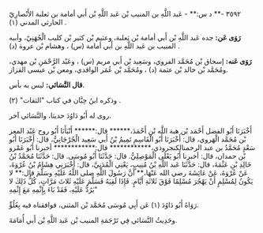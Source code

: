 ٣٥٩٢ -** د س:** - عَبد اللَّهِ بن المنيب بْن عَبد اللَّهِ بْن أَبي أمامة بن ثعلبة الأَنْصارِيّ الحارثي المدني (١) .

**رَوَى عَن:** جده عَبد اللَّهِ بْن أَبي أمامة بْن ثعلبة، وعثيم بْن كثير بْن كليب الْجُهَنِيّ، وأبيه المنيب بن عَبد اللَّهِ بن أَبي أمامة (س) ، وهشام بْن عروة (د) .

**رَوَى عَنه:** إسحاق بْن مُحَمَّد الفروي، وسَعِيد بْن أَبي مريم (س) ، وعَبْد الرَّحْمَنِ بْن مهدي، ومُحَمَّد بْن خالد بْن عثمة (د) ، ومُحَمَّد بْن عُمَر الواقدي، ومعن بْن عيسى القزاز.

**قال النَّسَائي:** ليس به بأس.

وذكره ابنُ حِبَّان في كتاب "الثقات" (٢) .

روى له أَبُو دَاوُدَ حديثا، والنَّسَائي آخر.

أَخْبَرَنَا أَبُو الفضل أَحْمَد بْن هبة اللَّه بْنِ أَحْمَدَ،****** قال:****** أَنْبَأَنَا أَبُو روح عَبْد المعز بْن مُحَمَّد الْهَروي، قال: أَخْبَرَنَا أَبُو الْقَاسِمِ تَمِيمُ بْنُ أَبي سَعِيد الْجُرْجَانِيُّ، قال: أَخْبَرَنَا أَبُو سَعْدٍ مُحَمَّدُ بن عبد الرحمنالكنجروذي،************ قال:************ أخبرنا أَبُو عَمْرو بْن حمدان، قال: أخبرنا أَبُو يَعْلَى الْمَوْصِلِيُّ. قال: حَدَّثَنَا أَبُو مُوسَى. قال: حَدَّثَنَا مُحَمَّدُ بْنُ خَالِدِ بْنِ عَثْمَةَ، قال: حَدَّثَنَا عَبد اللَّهِ بْنُ مُنِيبٍ، يَعْنِي الْمُدَنِيَّ، قال: أَخْبَرَنِي هِشَامُ بْنُ عُرْوَةَ، عَنْ عُرْوَةَ، عَنْ عَائِشَةَ رضي الله عَنْهَا،** أَنَّ رَسُولَ اللَّهِ صلى اللَّهُ عَلَيْهِ وسَلَّمَ قال:** لا يَكُونُ لِمُسْلِمٍ أَنْ يَهْجُرَ مُسْلِمًا فَوْقَ ثَلاثَةِ أَيَّامٍ. فَإِذَا لَقِيَهُ فَسَلَّمَ عَلَيْهِ ثَلاثَ مَرَّاتٍ، كُلُّ ذَلِكَ لا يَرُدُّ عَلَيْهِ، فَقَدْ بَاءَ بِإِثْمِهِ مَعَ إِثْمِهِ"

رَوَاهُ أَبُو دَاوُدَ (١) عَن أَبِي مُوسَى مُحَمَّد بْن المثنى، فوافقناه فيه بِعُلُوٍّ.

وحَدِيثُ النَّسَائي فِي تَرْجَمَةِ المنيب بْن عَبد اللَّهِ بْن أَبي أُمَامَةَ.